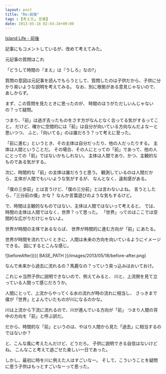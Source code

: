 ```yaml
---
layout: post
title: "Re:前後"
tags : [考え方, 言葉]
date: 2013-05-18 02:54:34+09:00
---
```



[Island Life - 前後](http://blog.practical-scheme.net/shiro/20130516-before-after)

記事にもコメントしているが、改めて考えてみた。

元記事の質問はこれ

「どうして時間の『まえ』は『うしろ』なの?」

質問の意図は元記事を読んでもらうとして、質問したのは子供だから、子供に分かり易いような説明を考えてみる。
なお、別に根拠がある意見じゃないので、あしからず。


まず、この質問を見たときに思ったのが、
時間のほうがただしいんじゃないの？って疑問。

つまり、「前」は過ぎ去ったものをさす方がなんとなく合ってる気がするってこと。
だけど、確かに空間的には「前」は自分が向いている方向なんだよなーと思いつつ、
ふと、「向いてる」のは誰だろう？って考えに至った。


「前に進む」というとき、その主体は自分だったり、他の人だったりする。
主体は人間ということだ。
その場合、その人にとっての「前」であって、他の人にとっての「前」ではないかもしれない。
主体は人間であり、かつ、主観的なものである気がする。

次に、時間的な「前」の主体は誰だろうと思う。
観測しているのは人間だから、主体が人間でもいいような気がするが、
なんとなく、違和感がある。

「僕の三歩前」とは言うけど、「僕の三分前」とは言わないよね。
言うとしたら、「三分前の僕」かな？
なんか言葉遊びのような気もするけど。


で、時間は主観的なものではない、主体は人間ではないって考えると、
では、時間の主体は人間ではなく、世界？って思った。
「世界」ってのはここでは空間的な広がりだけじゃないよ。

世界が時間の主体であるならば、
世界が時間的に進む方向が「前」にあたる。

世界が時間を流れていくときに、人間は未来の方向を向いているようにイメージできる。
図にするとこんな感じ。

![beforeAfter]({{ BASE_PATH }}/images/2013/05/18/before-after.png)


なんで未来から過去に流れるの？馬鹿なの？っていう突っ込みはおいておけ。

これじゃ当然子供に説明できないので、例えてみると、
川と、上流側を見て立っている人間って感じだろうか。

人間にとって、上流からやってくる水の流れが時の流れに相当し、
さっきまで僕が「世界」とよんでいたものが川になるのかな。

川は上流から下流に流れるので、川が進んでいる方向が「前」
つまり人間の背中の方向を「前」と呼ぶ訳だ。

だから、時間的な「前」というのは、やはり人間から見た「過去」に相当するのではないか？


と、こんな風に考えたんだけど、どうだろ。
子供に説明できる自信はないけどね。
こんなこと考えて過ごせた楽しい一日であった。


しかし、最初に時を川に例えた人はすごいなー。
そして、こういうことを疑問に思う子供はもっとすごいなーって思った。















